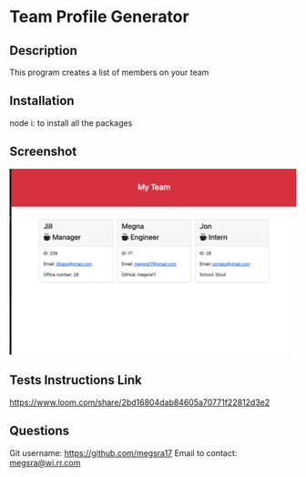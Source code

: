 # Team Profile Generator

## Description
This program creates a list of members on your team

## Installation
node i: to install all the packages

## Screenshot
![This is an image of my project](https://github.com/megsra17/team-profile-generator/blob/main/Screenshot%202022-11-08%20at%205.25.36%20PM.png)

## Tests Instructions Link
https://www.loom.com/share/2bd16804dab84605a70771f22812d3e2

## Questions
Git username: https://github.com/megsra17
Email to contact: megsra@wi.rr.com
